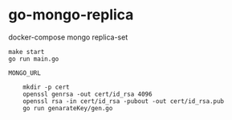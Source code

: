 # go-mongo-replica
docker-compose mongo replica-set

```
make start
go run main.go
```

```
MONGO_URL
```


```generate key
	mkdir -p cert
	openssl genrsa -out cert/id_rsa 4096
	openssl rsa -in cert/id_rsa -pubout -out cert/id_rsa.pub
	go run genarateKey/gen.go
```